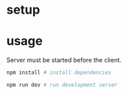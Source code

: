 # setup

# usage
Server must be started before the client.

```bash
npm install # install dependencies
```

```bash
npm run dev # run development server
```
